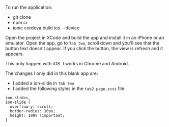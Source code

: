 To run the application:
- git clone 
- npm ci
- ionic cordova build ios --device

Open the project in XCode and build the app and install it in an iPhone or an emulator.
Open the app, go to `Tab two`, scroll down and you'll see that the button text doesn't appear. If you click the button, the view is refresh and it appears.

This only happen with iOS. I works in Chrome and Android.

The changes I only did in this blank app are:
- I added a ion-slide in `Tab two`
- I added the following styles in the `tab2.page.scss` file:
```
ion-slides,
ion-slide {
  overflow-y: scroll;
  border-radius: 10px;
  height: 100% !important;
}
```

